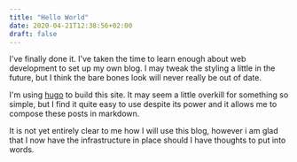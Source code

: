 ```yaml
---
title: "Hello World"
date: 2020-04-21T12:38:56+02:00
draft: false
---
```

I've finally done it. I've taken the time to learn enough about web development
to set up my own blog. I may tweak the styling a little in the future, but I
think the bare bones look will never really be out of date.

I'm using [hugo](https://gohugo.io/) to build this site. It may seem a little
overkill for something so simple, but I find it quite easy to use despite its
power and it allows me to compose these posts in markdown.

It is not yet entirely clear to me how I will use this blog, however i am
glad that I now have the infrastructure in place should I have thoughts to
put into words.
